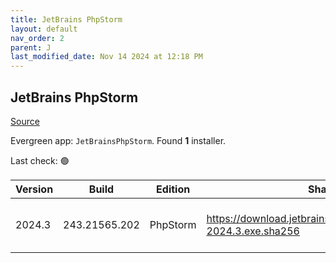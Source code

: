 ```yaml
---
title: JetBrains PhpStorm
layout: default
nav_order: 2
parent: J
last_modified_date: Nov 14 2024 at 12:18 PM
---
```


## JetBrains PhpStorm

[Source](https://www.jetbrains.com/phpstorm)

Evergreen app: `JetBrainsPhpStorm`. Found **1** installer.

Last check: 🟢

| Version | Build         | Edition  | Sha256                                                           | Date       | Size      | Type | URI                                                                                                                    |
| ------- | ------------- | -------- | ---------------------------------------------------------------- | ---------- | --------- | ---- | ---------------------------------------------------------------------------------------------------------------------- |
| 2024.3  | 243.21565.202 | PhpStorm | https://download.jetbrains.com/webide/PhpStorm-2024.3.exe.sha256 | 14/11/2024 | 777899056 | exe  | [https://download.jetbrains.com/webide/PhpStorm-2024.3.exe](https://download.jetbrains.com/webide/PhpStorm-2024.3.exe) |
